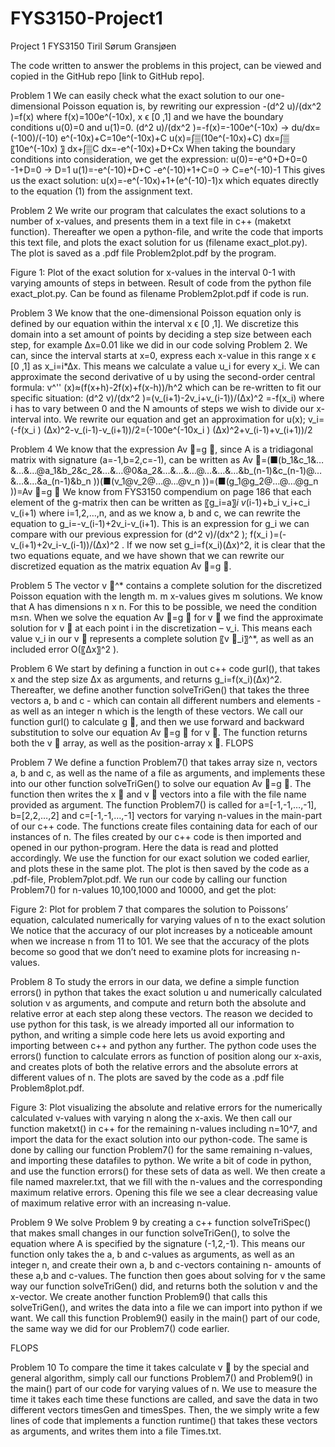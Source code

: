 # FYS3150-Project1

Project 1 FYS3150
Tiril Sørum Gransjøen 

The code written to answer the problems in this project, can be viewed and copied in the GitHub repo [link to GitHub repo]. 

Problem 1
We can easily check what the exact solution to our one-dimensional Poisson equation is, by rewriting our expression -(d^2 u)/(dx^2 )=f(x) where f(x)=100e^(-10x), x ϵ [0 ,1] and we have the boundary conditions u(0)=0 and u(1)=0. 
(d^2 u)/(dx^2 )=-f(x)=-100e^(-10x)   →  du/dx=(-100)/(-10) e^(-10x)+C=10e^(-10x)+C
u(x)=∫▒(10e^(-10x)+C)  dx=∫▒〖10e^(-10x) 〗 dx+∫▒C dx=-e^(-10x)+D+Cx
When taking the boundary conditions into consideration, we get the expression:
u(0)=-e^0+D+0=0   
-1+D=0  →  D=1
u(1)=-e^(-10)+D+C
-e^(-10)+1+C=0  →  C=e^(-10)-1
This gives us the exact solution:
u(x)=-e^(-10x)+1+(e^(-10)-1)x
which equates directly to the equation (1) from the assignment text.











Problem 2
We write our program that calculates the exact solutions to a number of x-values, and presents them in a text file in c++ (maketxt function). Thereafter we open a python-file, and write the code that imports this text file, and plots the exact solution for us (filename exact_plot.py). The plot is saved as a .pdf file Problem2plot.pdf by the program. 
 
Figure 1: Plot of the exact solution for x-values in the interval 0-1 with varying amounts of steps in between. Result of code from the python file exact_plot.py. Can be found as filename Problem2plot.pdf if code is run.


Problem 3
We know that the one-dimensional Poisson equation only is defined by our equation within the interval x ϵ [0 ,1]. We discretize this domain into a set amount of points by deciding a step size between each step, for example ∆x=0.01 like we did in our code solving Problem 2. We can, since the interval starts at x=0, express each x-value in this range x ϵ [0 ,1] as x_i=i*∆x. This means we calculate a value u_i for every x_i.
We can approximate the second derivative of u by using the second-order central formula:
v^'' (x)≈(f(x+h)-2f(x)+f(x-h))/h^2 
which can be re-written to fit our specific situation:
(d^2 v)/(dx^2 )=(v_(i+1)-2v_i+v_(i-1))/(∆x)^2 =-f(x_i)
where i has to vary between 0 and the N amounts of steps we wish to divide our x-interval into. We rewrite our equation and get an approximation for u(x); 
v_i=(-f(x_i ) (∆x)^2-v_(i-1)-v_(i+1))/2=(-100e^(-10x_i ) (∆x)^2+v_(i-1)+v_(i+1))/2


Problem 4 
We know that the expression Av ⃗=g ⃗, since A is a tridiagonal matrix with signature (a=-1,b=2,c=-1), can be written as 
Av ⃗=(■(b_1&c_1&…&…&…@a_1&b_2&c_2&…&…@0&a_2&…&…&…@…&…&…&b_(n-1)&c_(n-1)@…&…&…&a_(n-1)&b_n ))(■(v_1@v_2@…@...@v_n ))=(■(g_1@g_2@…@…@g_n ))=Av ⃗=g ⃗
We know from FYS3150 compendium on page 186 that each element of the g-matrix then can be written as 〖g_i=a〗_i v_(i-1)+b_i v_i+c_i v_(i+1) where i=1,2,…,n, and as we know a, b and c, we can rewrite the equation to g_i=-v_(i-1)+2v_i-v_(i+1). This is an expression for g_i we can compare with our previous expression for  (d^2 v)/(dx^2 ); f(x_i )=(-v_(i+1)+2v_i-v_(i-1))/(∆x)^2 . If we now set g_i=f(x_i)(∆x)^2, it is clear that the two equations equate, and we have shown that we can rewrite our discretized equation as the matrix equation Av ⃗=g ⃗.


Problem 5
The vector v ⃗^* contains a complete solution for the discretized Poisson equation with the length m. m x-values gives m solutions. We know that A has dimensions n x n. For this to be possible, we need the condition m≤n. 
When we solve the equation Av ⃗=g ⃗ for v ⃗ we find the approximate solution for v ⃗ at each point i in the discretization – v_i. This means each value v_i in our v ⃗ represents a complete solution 〖v ⃗_i〗^*, as well as an included error O(〖∆x〗^2 ). 


Problem 6
We start by defining a function in out c++ code gurl(), that takes x and the step size ∆x as arguments, and returns g_i=f(x_i)(∆x)^2. Thereafter, we define another function solveTriGen() that takes the three vectors a, b and c  - which can contain all different numbers and elements  - as well as an integer n which is the length of these vectors. We call our function gurl() to calculate g ⃗, and then we use forward and backward substitution to solve our equation Av ⃗=g ⃗ for v ⃗. The function returns both the v ⃗ array, as well as the position-array x ⃗. 
FLOPS



Problem 7
We define a function Problem7() that takes array size n, vectors a, b and c, as well as the name of a file as arguments, and implements these into our other function solveTriGen() to solve our equation  Av ⃗=g ⃗. The function then writes the  x ⃗ and v ⃗ vectors into a file with the file name provided as argument. The function Problem7() is called for a=[-1,-1,…,-1], b=[2,2,…,2] and c=[-1,-1,…,-1] vectors for varying n-values in the main-part of our c++ code. The functions create files containing data for each of our instances of n.
The files created by our c++ code is then imported and opened in our python-program. Here the data is read and plotted accordingly. We use the function for our exact solution we coded earlier, and plots these in the same plot. The plot is then saved by the code as a .pdf-file, Problem7plot.pdf. 
We run our code by calling our function Problem7() for n-values 10,100,1000 and 10000, and get the plot:
 
Figure 2: Plot for problem 7 that compares the solution to Poissons’ equation, calculated numerically for varying values of n to the exact solution
We notice that the accuracy of our plot increases by a noticeable amount when we increase n from 11 to 101. We see that the accuracy of the plots become so good that we don’t need to examine plots for increasing n-values.







Problem 8
To study the errors in our data, we define a simple function errors() in python that takes the exact solution u and numerically calculated solution v as arguments, and compute and return both the absolute and relative error at each step along these vectors. The reason we decided to use python for this task, is we already imported all our information to python, and writing a simple code here lets us avoid exporting and importing between c++ and python any further. The python code uses the errors() function to calculate errors as function of position along our x-axis, and creates plots of both the relative errors and the absolute errors at different values of n. The plots are saved by the code as a .pdf file Problem8plot.pdf.
 
Figure 3: Plot visualizing the absolute and relative errors for the numerically calculated v-values with varying n along the x-axis. 
We then call our function maketxt() in c++ for the remaining n-values including n=10^7, and import the data for the exact solution into our python-code. The same is done by calling our function Problem7() for the same remaining n-values, and importing these datafiles to python. We write a bit of code in python, and use the function errors() for these sets of data as well. We then create a file named maxreler.txt, that we fill with the n-values and the corresponding maximum relative errors. Opening this file we see a clear decreasing value of maximum relative error with an increasing n-value. 






Problem 9
We solve Problem 9 by creating a c++ function solveTriSpec() that makes small changes in our function solveTriGen(), to solve the equation where A is specified by the signature (-1,2,-1). This means our function only takes the a, b and c-values as arguments, as well as an integer n, and create their own a, b and c-vectors containing n- amounts of these a,b and c-values. The function then goes about solving for v the same way our function solveTriGen() did, and returns both the solution v and the x-vector. We create another function Problem9() that calls this solveTriGen(), and writes the data into a file we can import into python if we want. 
We call this function Problem9() easily in the main() part of our code, the same way we did for our Problem7() code earlier.

FLOPS


Problem 10
To compare the time it takes calculate v ⃗ by the special and general algorithm, simply call our functions Problem7() and Problem9() in the main() part of our code for varying values of n. We use <chrono> to measure the time it takes each time these functions are called, and save the data in two different vectors timesGen and timesSpes. Then, the we simply write a few lines of code that implements a function runtime() that takes these vectors as arguments, and writes them into a file Times.txt.
